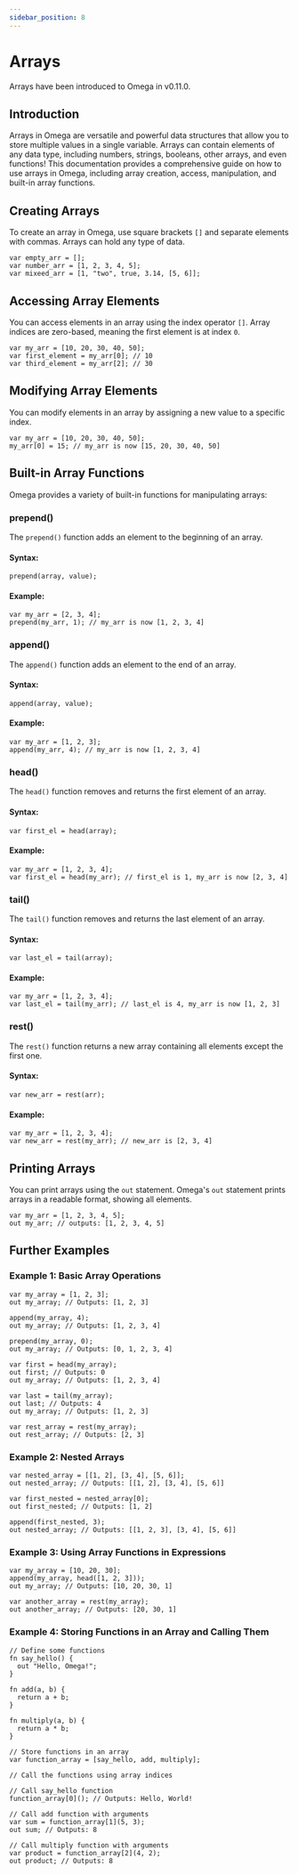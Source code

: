 ```yaml
---
sidebar_position: 8
---
```


# Arrays

Arrays have been introduced to Omega in v0.11.0.

## Introduction

Arrays in Omega are versatile and powerful data structures that allow you to store multiple values in a single variable. Arrays can contain elements of any data type, including numbers, strings, booleans, other arrays, and even functions! This documentation provides a comprehensive guide on how to use arrays in Omega, including array creation, access, manipulation, and built-in array functions.

## Creating Arrays

To create an array in Omega, use square brackets `[]` and separate elements with commas. Arrays can hold any type of data.

```omega
var empty_arr = [];
var number_arr = [1, 2, 3, 4, 5];
var mixeed_arr = [1, "two", true, 3.14, [5, 6]];
```

## Accessing Array Elements

You can access elements in an array using the index operator `[]`. Array indices are zero-based, meaning the first element is at index `0`.

```omega
var my_arr = [10, 20, 30, 40, 50];
var first_element = my_arr[0]; // 10
var third_element = my_arr[2]; // 30
```

## Modifying Array Elements

You can modify elements in an array by assigning a new value to a specific index.

```omega
var my_arr = [10, 20, 30, 40, 50];
my_arr[0] = 15; // my_arr is now [15, 20, 30, 40, 50]
```

## Built-in Array Functions

Omega provides a variety of built-in functions for manipulating arrays:

### prepend()

The `prepend()` function adds an element to the beginning of an array.

#### Syntax:

```omega
prepend(array, value);
```

#### Example:

```omega
var my_arr = [2, 3, 4];
prepend(my_arr, 1); // my_arr is now [1, 2, 3, 4]
```

### append()

The `append()` function adds an element to the end of an array.

#### Syntax:

```omega
append(array, value);
```

#### Example:

```omega
var my_arr = [1, 2, 3];
append(my_arr, 4); // my_arr is now [1, 2, 3, 4]
```

### head()

The `head()` function removes and returns the first element of an array.

#### Syntax:

```omega
var first_el = head(array);
```

#### Example:

```omega
var my_arr = [1, 2, 3, 4];
var first_el = head(my_arr); // first_el is 1, my_arr is now [2, 3, 4]
```

### tail()

The `tail()` function removes and returns the last element of an array.

#### Syntax:

```omega
var last_el = tail(array);
```

#### Example:

```omega
var my_arr = [1, 2, 3, 4];
var last_el = tail(my_arr); // last_el is 4, my_arr is now [1, 2, 3]
```

### rest()

The `rest()` function returns a new array containing all elements except the first one.

#### Syntax:

```omega
var new_arr = rest(arr);
```

#### Example:

```omega
var my_arr = [1, 2, 3, 4];
var new_arr = rest(my_arr); // new_arr is [2, 3, 4]
```

## Printing Arrays

You can print arrays using the `out` statement. Omega's `out` statement prints arrays in a readable format, showing all elements.

```omega
var my_arr = [1, 2, 3, 4, 5];
out my_arr; // outputs: [1, 2, 3, 4, 5]
```

## Further Examples

### Example 1: Basic Array Operations

```omega
var my_array = [1, 2, 3];
out my_array; // Outputs: [1, 2, 3]

append(my_array, 4);
out my_array; // Outputs: [1, 2, 3, 4]

prepend(my_array, 0);
out my_array; // Outputs: [0, 1, 2, 3, 4]

var first = head(my_array);
out first; // Outputs: 0
out my_array; // Outputs: [1, 2, 3, 4]

var last = tail(my_array);
out last; // Outputs: 4
out my_array; // Outputs: [1, 2, 3]

var rest_array = rest(my_array);
out rest_array; // Outputs: [2, 3]
```

### Example 2: Nested Arrays

```omega
var nested_array = [[1, 2], [3, 4], [5, 6]];
out nested_array; // Outputs: [[1, 2], [3, 4], [5, 6]]

var first_nested = nested_array[0];
out first_nested; // Outputs: [1, 2]

append(first_nested, 3);
out nested_array; // Outputs: [[1, 2, 3], [3, 4], [5, 6]]
```

### Example 3: Using Array Functions in Expressions

```omega
var my_array = [10, 20, 30];
append(my_array, head([1, 2, 3]));
out my_array; // Outputs: [10, 20, 30, 1]

var another_array = rest(my_array);
out another_array; // Outputs: [20, 30, 1]
```

### Example 4: Storing Functions in an Array and Calling Them

```
// Define some functions
fn say_hello() {
  out "Hello, Omega!";
}

fn add(a, b) {
  return a + b;
}

fn multiply(a, b) {
  return a * b;
}

// Store functions in an array
var function_array = [say_hello, add, multiply];

// Call the functions using array indices

// Call say_hello function
function_array[0](); // Outputs: Hello, World!

// Call add function with arguments
var sum = function_array[1](5, 3);
out sum; // Outputs: 8

// Call multiply function with arguments
var product = function_array[2](4, 2);
out product; // Outputs: 8
```
